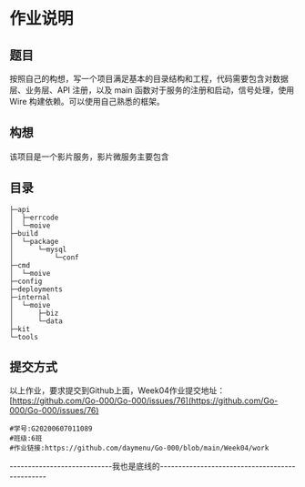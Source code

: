 # 作业说明

## 题目

按照自己的构想，写一个项目满足基本的目录结构和工程，代码需要包含对数据层、业务层、API 注册，以及 main 函数对于服务的注册和启动，信号处理，使用 Wire 构建依赖。可以使用自己熟悉的框架。

## 构想

该项目是一个影片服务，影片微服务主要包含

## 目录

```tree
├─api
│  ├─errcode
│  └─moive
├─build
│  └─package
│      └─mysql
│          └─conf
├─cmd
│  └─moive
├─config
├─deployments
├─internal
│  └─moive
│      ├─biz
│      └─data
├─kit
└─tools
```

## 提交方式

️以上作业，要求提交到Github上面，Week04作业提交地址：
[https://github.com/Go-000/Go-000/issues/76](https://github.com/Go-000/Go-000/issues/76)

```text
#学号:G20200607011089
#班级:6班
#作业链接:https://github.com/daymenu/Go-000/blob/main/Week04/work
```

----------------------------我也是底线的-----------------------------------------------
